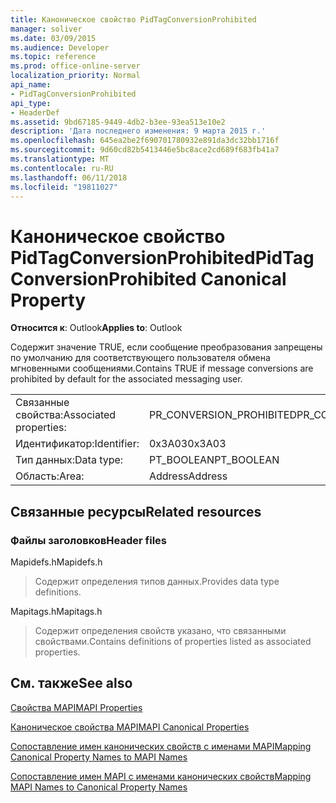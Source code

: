 ```yaml
---
title: Каноническое свойство PidTagConversionProhibited
manager: soliver
ms.date: 03/09/2015
ms.audience: Developer
ms.topic: reference
ms.prod: office-online-server
localization_priority: Normal
api_name:
- PidTagConversionProhibited
api_type:
- HeaderDef
ms.assetid: 9bd67185-9449-4db2-b3ee-93ea513e10e2
description: 'Дата последнего изменения: 9 марта 2015 г.'
ms.openlocfilehash: 645ea2be2f690701780932e891da3dc32bb1716f
ms.sourcegitcommit: 9d60cd82b5413446e5bc8ace2cd689f683fb41a7
ms.translationtype: MT
ms.contentlocale: ru-RU
ms.lasthandoff: 06/11/2018
ms.locfileid: "19811027"
---
```

# <a name="pidtagconversionprohibited-canonical-property"></a><span data-ttu-id="343b6-103">Каноническое свойство PidTagConversionProhibited</span><span class="sxs-lookup"><span data-stu-id="343b6-103">PidTagConversionProhibited Canonical Property</span></span>

  
  
<span data-ttu-id="343b6-104">**Относится к**: Outlook</span><span class="sxs-lookup"><span data-stu-id="343b6-104">**Applies to**: Outlook</span></span> 
  
<span data-ttu-id="343b6-105">Содержит значение TRUE, если сообщение преобразования запрещены по умолчанию для соответствующего пользователя обмена мгновенными сообщениями.</span><span class="sxs-lookup"><span data-stu-id="343b6-105">Contains TRUE if message conversions are prohibited by default for the associated messaging user.</span></span>
  
|||
|:-----|:-----|
|<span data-ttu-id="343b6-106">Связанные свойства:</span><span class="sxs-lookup"><span data-stu-id="343b6-106">Associated properties:</span></span>  <br/> |<span data-ttu-id="343b6-107">PR_CONVERSION_PROHIBITED</span><span class="sxs-lookup"><span data-stu-id="343b6-107">PR_CONVERSION_PROHIBITED</span></span>  <br/> |
|<span data-ttu-id="343b6-108">Идентификатор:</span><span class="sxs-lookup"><span data-stu-id="343b6-108">Identifier:</span></span>  <br/> |<span data-ttu-id="343b6-109">0x3A03</span><span class="sxs-lookup"><span data-stu-id="343b6-109">0x3A03</span></span>  <br/> |
|<span data-ttu-id="343b6-110">Тип данных:</span><span class="sxs-lookup"><span data-stu-id="343b6-110">Data type:</span></span>  <br/> |<span data-ttu-id="343b6-111">PT_BOOLEAN</span><span class="sxs-lookup"><span data-stu-id="343b6-111">PT_BOOLEAN</span></span>  <br/> |
|<span data-ttu-id="343b6-112">Область:</span><span class="sxs-lookup"><span data-stu-id="343b6-112">Area:</span></span>  <br/> |<span data-ttu-id="343b6-113">Address</span><span class="sxs-lookup"><span data-stu-id="343b6-113">Address</span></span>  <br/> |
   
## <a name="related-resources"></a><span data-ttu-id="343b6-114">Связанные ресурсы</span><span class="sxs-lookup"><span data-stu-id="343b6-114">Related resources</span></span>

### <a name="header-files"></a><span data-ttu-id="343b6-115">Файлы заголовков</span><span class="sxs-lookup"><span data-stu-id="343b6-115">Header files</span></span>

<span data-ttu-id="343b6-116">Mapidefs.h</span><span class="sxs-lookup"><span data-stu-id="343b6-116">Mapidefs.h</span></span>
  
> <span data-ttu-id="343b6-117">Содержит определения типов данных.</span><span class="sxs-lookup"><span data-stu-id="343b6-117">Provides data type definitions.</span></span>
    
<span data-ttu-id="343b6-118">Mapitags.h</span><span class="sxs-lookup"><span data-stu-id="343b6-118">Mapitags.h</span></span>
  
> <span data-ttu-id="343b6-119">Содержит определения свойств указано, что связанными свойствами.</span><span class="sxs-lookup"><span data-stu-id="343b6-119">Contains definitions of properties listed as associated properties.</span></span>
    
## <a name="see-also"></a><span data-ttu-id="343b6-120">См. также</span><span class="sxs-lookup"><span data-stu-id="343b6-120">See also</span></span>



[<span data-ttu-id="343b6-121">Свойства MAPI</span><span class="sxs-lookup"><span data-stu-id="343b6-121">MAPI Properties</span></span>](mapi-properties.md)
  
[<span data-ttu-id="343b6-122">Каноническое свойства MAPI</span><span class="sxs-lookup"><span data-stu-id="343b6-122">MAPI Canonical Properties</span></span>](mapi-canonical-properties.md)
  
[<span data-ttu-id="343b6-123">Сопоставление имен канонических свойств с именами MAPI</span><span class="sxs-lookup"><span data-stu-id="343b6-123">Mapping Canonical Property Names to MAPI Names</span></span>](mapping-canonical-property-names-to-mapi-names.md)
  
[<span data-ttu-id="343b6-124">Сопоставление имен MAPI с именами канонических свойств</span><span class="sxs-lookup"><span data-stu-id="343b6-124">Mapping MAPI Names to Canonical Property Names</span></span>](mapping-mapi-names-to-canonical-property-names.md)

